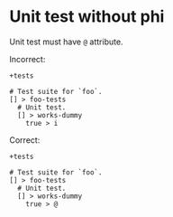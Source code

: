 # Unit test without phi

Unit test must have `@` attribute.

Incorrect:

```eo
+tests

# Test suite for `foo`.
[] > foo-tests
  # Unit test.
  [] > works-dummy
    true > i
```

Correct:

```eo
+tests

# Test suite for `foo`.
[] > foo-tests
  # Unit test.
  [] > works-dummy
    true > @
```
